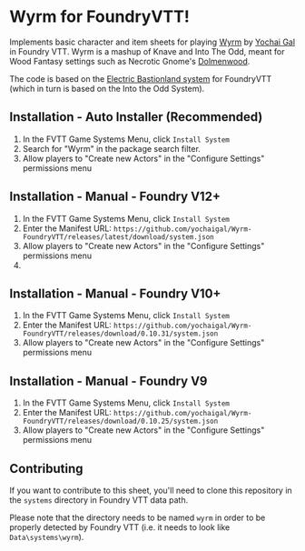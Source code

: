 # Wyrm for FoundryVTT!

Implements basic character and item sheets for playing [Wyrm](https://wyrmrpg.com) by [Yochai Gal](https://newschoolrevolution.com) in Foundry VTT. Wyrm is a mashup of Knave and Into The Odd, meant for Wood Fantasy settings such as Necrotic Gnome's [Dolmenwood](https://necroticgnome.com/collections/dolmenwood).

The code is based on the [Electric Bastionland system](https://github.com/mvdleden/electric-bastionland-FoundryVTT/) for FoundryVTT (which in turn is based on the Into the Odd System).

## Installation - Auto Installer (Recommended)

1. In the FVTT Game Systems Menu, click `Install System`
2. Search for "Wyrm" in the package search filter.
3. Allow players to "Create new Actors" in the "Configure Settings" permissions menu

## Installation - Manual - Foundry V12+

1. In the FVTT Game Systems Menu, click `Install System`
2. Enter the Manifest URL: `https://github.com/yochaigal/Wyrm-FoundryVTT/releases/latest/download/system.json`
3. Allow players to "Create new Actors" in the "Configure Settings" permissions menu
4. 
## Installation - Manual - Foundry V10+

1. In the FVTT Game Systems Menu, click `Install System`
2. Enter the Manifest URL: `https://github.com/yochaigal/Wyrm-FoundryVTT/releases/download/0.10.31/system.json`
3. Allow players to "Create new Actors" in the "Configure Settings" permissions menu

## Installation - Manual - Foundry V9

1. In the FVTT Game Systems Menu, click `Install System`
2. Enter the Manifest URL: `https://github.com/yochaigal/Wyrm-FoundryVTT/releases/download/0.10.25/system.json`
3. Allow players to "Create new Actors" in the "Configure Settings" permissions menu

## Contributing

If you want to contribute to this sheet, you'll need to clone this repository in the `systems` directory in Foundry VTT data path.

Please note that the directory needs to be named `wyrm` in order to be properly detected by Foundry VTT (i.e. it needs to look like `Data\systems\wyrm`).
